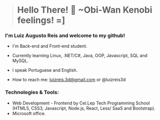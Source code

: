 > # Hello There! 👋 ~Obi-Wan Kenobi feelings! =]
### I'm Luiz Augusto Reis and welcome to my github!

* I'm Back-end and Front-end student.
* Currently learning Linux, .NET/C#, Java, OOP, Javascript, SQL and MySQL.
* I speak Portuguese and English.

* How to reach me: luizreis.3d@gmail.com or @luizreis3d


### Technologies & Tools:
* Web Development - Frontend by Cel.Lep Tech Programming School (HTML5, CSS3, Javascript, Node.js, React, Less/ SaaS and Bootstrap).
* Microsoft office.
